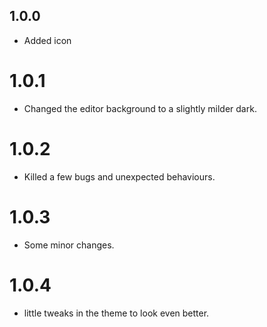 ## 1.0.0
* Added icon

# 1.0.1
* Changed the editor background to a slightly milder dark.

# 1.0.2
* Killed a few bugs and unexpected behaviours.

# 1.0.3
* Some minor changes.

# 1.0.4
* little tweaks in the theme to look even better.